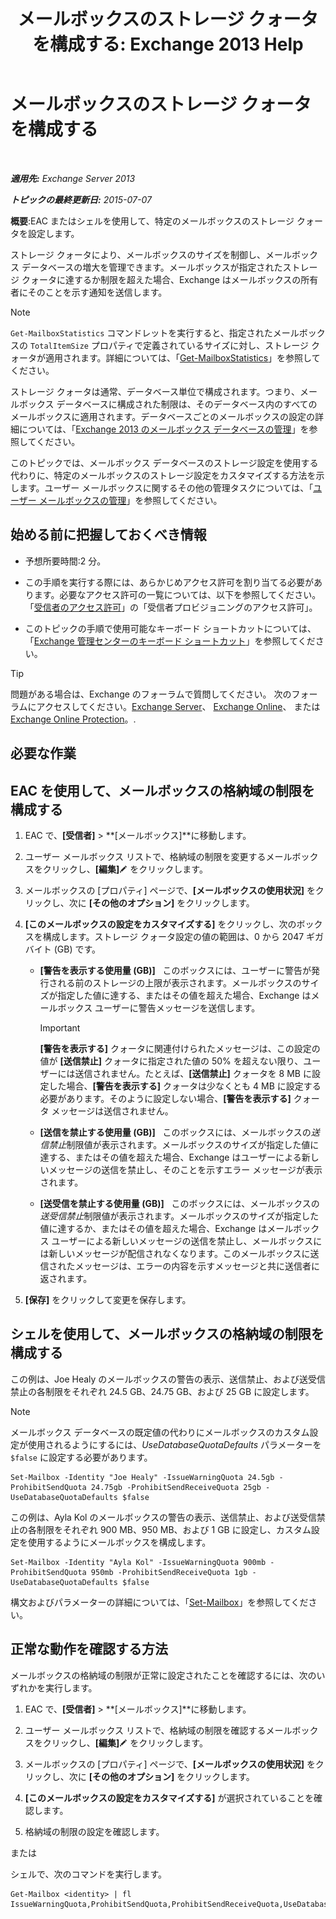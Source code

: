 ﻿---
title: 'メールボックスのストレージ クォータを構成する: Exchange 2013 Help'
TOCTitle: メールボックスのストレージ クォータを構成する
ms:assetid: 5f5fe292-c80e-4a0b-b3e6-e193ea5171d0
ms:mtpsurl: https://technet.microsoft.com/ja-jp/library/Aa998353(v=EXCHG.150)
ms:contentKeyID: 50555789
ms.date: 04/24/2018
mtps_version: v=EXCHG.150
ms.translationtype: HT
---

# メールボックスのストレージ クォータを構成する

 

_**適用先:** Exchange Server 2013_

_**トピックの最終更新日:** 2015-07-07_

**概要**:EAC またはシェルを使用して、特定のメールボックスのストレージ クォータを設定します。

ストレージ クォータにより、メールボックスのサイズを制御し、メールボックス データベースの増大を管理できます。メールボックスが指定されたストレージ クォータに達するか制限を超えた場合、Exchange はメールボックスの所有者にそのことを示す通知を送信します。


> [!NOTE]
> <CODE>Get-MailboxStatistics</CODE> コマンドレットを実行すると、指定されたメールボックスの <CODE>TotalItemSize</CODE> プロパティで定義されているサイズに対し、ストレージ クォータが適用されます。詳細については、「<A href="https://technet.microsoft.com/ja-jp/library/bb124612(v=exchg.150)">Get-MailboxStatistics</A>」を参照してください。



ストレージ クォータは通常、データベース単位で構成されます。つまり、メールボックス データベースに構成された制限は、そのデータベース内のすべてのメールボックスに適用されます。データベースごとのメールボックスの設定の詳細については、「[Exchange 2013 のメールボックス データベースの管理](manage-mailbox-databases-in-exchange-2013-exchange-2013-help.md)」を参照してください。

このトピックでは、メールボックス データベースのストレージ設定を使用する代わりに、特定のメールボックスのストレージ設定をカスタマイズする方法を示します。ユーザー メールボックスに関するその他の管理タスクについては、「[ユーザー メールボックスの管理](manage-user-mailboxes-exchange-2013-help.md)」を参照してください。

## 始める前に把握しておくべき情報

  - 予想所要時間:2 分。

  - この手順を実行する際には、あらかじめアクセス許可を割り当てる必要があります。必要なアクセス許可の一覧については、以下を参照してください。「[受信者のアクセス許可](recipients-permissions-exchange-2013-help.md)」の「受信者プロビジョニングのアクセス許可」。

  - このトピックの手順で使用可能なキーボード ショートカットについては、「[Exchange 管理センターのキーボード ショートカット](keyboard-shortcuts-in-the-exchange-admin-center-exchange-online-protection-help.md)」を参照してください。


> [!TIP]
> 問題がある場合は、Exchange のフォーラムで質問してください。 次のフォーラムにアクセスしてください。<A href="https://go.microsoft.com/fwlink/p/?linkid=60612">Exchange Server</A>、 <A href="https://go.microsoft.com/fwlink/p/?linkid=267542">Exchange Online</A>、 または <A href="https://go.microsoft.com/fwlink/p/?linkid=285351">Exchange Online Protection</A>。.



## 必要な作業

## EAC を使用して、メールボックスの格納域の制限を構成する

1.  EAC で、**\[受信者\]** \> **\[メールボックス\]**に移動します。

2.  ユーザー メールボックス リストで、格納域の制限を変更するメールボックスをクリックし、**\[編集\]**![編集アイコン](images/Bb124582.6f53ccb2-1f13-4c02-bea0-30690e6ea71d(EXCHG.150).gif "編集アイコン") をクリックします。

3.  メールボックスの \[プロパティ\] ページで、**\[メールボックスの使用状況\]** をクリックし、次に **\[その他のオプション\]** をクリックします。

4.  **\[このメールボックスの設定をカスタマイズする\]** をクリックし、次のボックスを構成します。ストレージ クォータ設定の値の範囲は、0 から 2047 ギガバイト (GB) です。
    
      - **\[警告を表示する使用量 (GB)\]**   このボックスには、ユーザーに警告が発行される前のストレージの上限が表示されます。メールボックスのサイズが指定した値に達する、またはその値を超えた場合、Exchange はメールボックス ユーザーに警告メッセージを送信します。
        

        > [!IMPORTANT]
        > <STRONG>[警告を表示する]</STRONG> クォータに関連付けられたメッセージは、この設定の値が <STRONG>[送信禁止]</STRONG> クォータに指定された値の 50% を超えない限り、ユーザーには送信されません。たとえば、<STRONG>[送信禁止]</STRONG> クォータを 8 MB に設定した場合、<STRONG>[警告を表示する]</STRONG> クォータは少なくとも 4 MB に設定する必要があります。そのように設定しない場合、<STRONG>[警告を表示する]</STRONG> クォータ メッセージは送信されません。

    
      - **\[送信を禁止する使用量 (GB)\]**   このボックスには、メールボックスの*送信禁止*制限値が表示されます。メールボックスのサイズが指定した値に達する、またはその値を超えた場合、Exchange はユーザーによる新しいメッセージの送信を禁止し、そのことを示すエラー メッセージが表示されます。
    
      - **\[送受信を禁止する使用量 (GB)\]**   このボックスには、メールボックスの*送受信禁止*制限値が表示されます。メールボックスのサイズが指定した値に達するか、またはその値を超えた場合、Exchange はメールボックス ユーザーによる新しいメッセージの送信を禁止し、メールボックスには新しいメッセージが配信されなくなります。このメールボックスに送信されたメッセージは、エラーの内容を示すメッセージと共に送信者に返されます。

5.  **\[保存\]** をクリックして変更を保存します。

## シェルを使用して、メールボックスの格納域の制限を構成する

この例は、Joe Healy のメールボックスの警告の表示、送信禁止、および送受信禁止の各制限をそれぞれ 24.5 GB、24.75 GB、および 25 GB に設定します。


> [!NOTE]
> メールボックス データベースの既定値の代わりにメールボックスのカスタム設定が使用されるようにするには、<EM>UseDatabaseQuotaDefaults</EM> パラメーターを <CODE>$false</CODE> に設定する必要があります。



    Set-Mailbox -Identity "Joe Healy" -IssueWarningQuota 24.5gb -ProhibitSendQuota 24.75gb -ProhibitSendReceiveQuota 25gb -UseDatabaseQuotaDefaults $false

この例は、Ayla Kol のメールボックスの警告の表示、送信禁止、および送受信禁止の各制限をそれぞれ 900 MB、950 MB、および 1 GB に設定し、カスタム設定を使用するようにメールボックスを構成します。

    Set-Mailbox -Identity "Ayla Kol" -IssueWarningQuota 900mb -ProhibitSendQuota 950mb -ProhibitSendReceiveQuota 1gb -UseDatabaseQuotaDefaults $false

構文およびパラメーターの詳細については、「[Set-Mailbox](https://technet.microsoft.com/ja-jp/library/bb123981\(v=exchg.150\))」を参照してください。

## 正常な動作を確認する方法

メールボックスの格納域の制限が正常に設定されたことを確認するには、次のいずれかを実行します。

1.  EAC で、**\[受信者\]** \> **\[メールボックス\]**に移動します。

2.  ユーザー メールボックス リストで、格納域の制限を確認するメールボックスをクリックし、**\[編集\]**![編集アイコン](images/Bb124582.6f53ccb2-1f13-4c02-bea0-30690e6ea71d(EXCHG.150).gif "編集アイコン") をクリックします。

3.  メールボックスの \[プロパティ\] ページで、**\[メールボックスの使用状況\]** をクリックし、次に **\[その他のオプション\]** をクリックします。

4.  **\[このメールボックスの設定をカスタマイズする\]** が選択されていることを確認します。

5.  格納域の制限の設定を確認します。

または

シェルで、次のコマンドを実行します。

    Get-Mailbox <identity> | fl IssueWarningQuota,ProhibitSendQuota,ProhibitSendReceiveQuota,UseDatabaseQuotaDefaults


